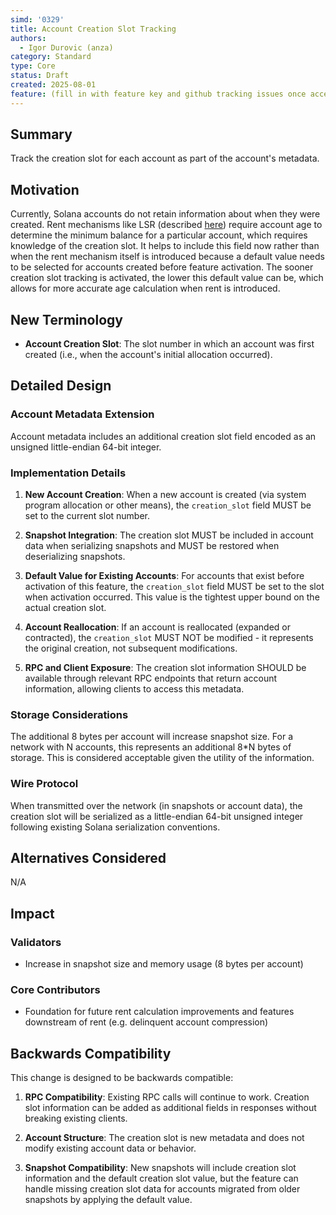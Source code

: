 ```yaml
---
simd: '0329'
title: Account Creation Slot Tracking
authors:
  - Igor Durovic (anza)
category: Standard
type: Core
status: Draft
created: 2025-08-01
feature: (fill in with feature key and github tracking issues once accepted)
---
```


## Summary

Track the creation slot for each account as part of the account's metadata.

## Motivation

Currently, Solana accounts do not retain information about when they were created. Rent mechanisms like LSR (described [here](https://x.com/aeyakovenko/status/1796569211273445619?lang=en)) require account age to determine the minimum balance for a particular account, which requires knowledge of the creation slot. It helps to include this field now rather than when the rent mechanism itself is introduced because a default value needs to be selected for accounts created before feature activation. The sooner creation slot tracking is activated, the lower this default value can be, which allows for more accurate age calculation when rent is introduced. 

## New Terminology

- **Account Creation Slot**: The slot number in which an account was first created (i.e., when the account's initial allocation occurred).

## Detailed Design

### Account Metadata Extension

Account metadata includes an additional creation slot field encoded as an unsigned little-endian 64-bit integer.

### Implementation Details

1. **New Account Creation**: When a new account is created (via system program allocation or other means), the `creation_slot` field MUST be set to the current slot number.

2. **Snapshot Integration**: The creation slot MUST be included in account data when serializing snapshots and MUST be restored when deserializing snapshots.

3. **Default Value for Existing Accounts**: For accounts that exist before activation of this feature, the `creation_slot` field MUST be set to the slot when activation occurred. This value is the tightest upper bound on the actual creation slot.

4. **Account Reallocation**: If an account is reallocated (expanded or contracted), the `creation_slot` MUST NOT be modified - it represents the original creation, not subsequent modifications.

5. **RPC and Client Exposure**: The creation slot information SHOULD be available through relevant RPC endpoints that return account information, allowing clients to access this metadata.

### Storage Considerations

The additional 8 bytes per account will increase snapshot size. For a network with N accounts, this represents an additional 8*N bytes of storage. This is considered acceptable given the utility of the information.

### Wire Protocol

When transmitted over the network (in snapshots or account data), the creation slot will be serialized as a little-endian 64-bit unsigned integer following existing Solana serialization conventions.

## Alternatives Considered

N/A

## Impact

### Validators
- Increase in snapshot size and memory usage (8 bytes per account)

### Core Contributors
- Foundation for future rent calculation improvements and features downstream of rent (e.g. delinquent account compression)

## Backwards Compatibility

This change is designed to be backwards compatible:

1. **RPC Compatibility**: Existing RPC calls will continue to work. Creation slot information can be added as additional fields in responses without breaking existing clients.

2. **Account Structure**: The creation slot is new metadata and does not modify existing account data or behavior.

3. **Snapshot Compatibility**: New snapshots will include creation slot information and the default creation slot value, but the feature can handle missing creation slot data for accounts migrated from older snapshots by applying the default value.
